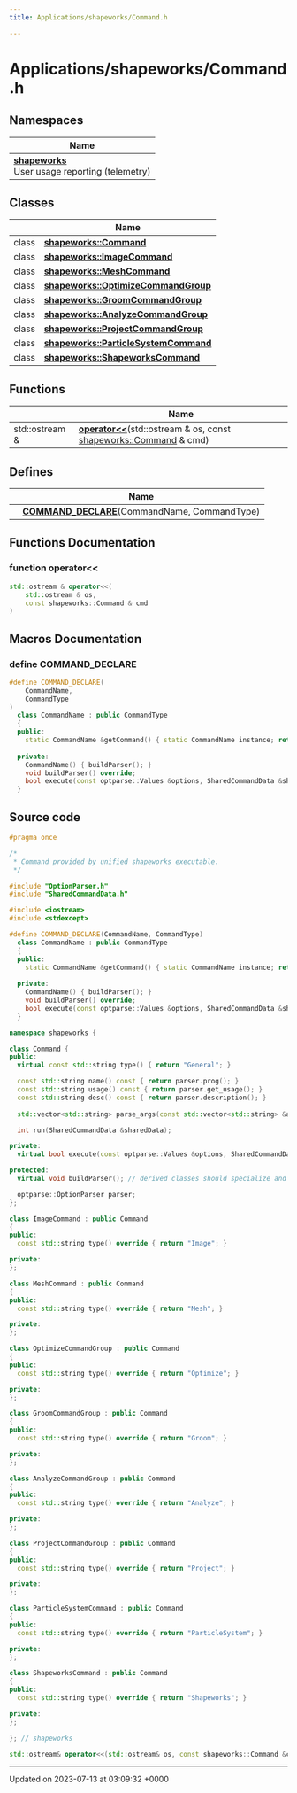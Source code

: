 ```yaml
---
title: Applications/shapeworks/Command.h

---
```


# Applications/shapeworks/Command.h



## Namespaces

| Name           |
| -------------- |
| **[shapeworks](../Namespaces/namespaceshapeworks.md)** <br>User usage reporting (telemetry)  |

## Classes

|                | Name           |
| -------------- | -------------- |
| class | **[shapeworks::Command](../Classes/classshapeworks_1_1Command.md)**  |
| class | **[shapeworks::ImageCommand](../Classes/classshapeworks_1_1ImageCommand.md)**  |
| class | **[shapeworks::MeshCommand](../Classes/classshapeworks_1_1MeshCommand.md)**  |
| class | **[shapeworks::OptimizeCommandGroup](../Classes/classshapeworks_1_1OptimizeCommandGroup.md)**  |
| class | **[shapeworks::GroomCommandGroup](../Classes/classshapeworks_1_1GroomCommandGroup.md)**  |
| class | **[shapeworks::AnalyzeCommandGroup](../Classes/classshapeworks_1_1AnalyzeCommandGroup.md)**  |
| class | **[shapeworks::ProjectCommandGroup](../Classes/classshapeworks_1_1ProjectCommandGroup.md)**  |
| class | **[shapeworks::ParticleSystemCommand](../Classes/classshapeworks_1_1ParticleSystemCommand.md)**  |
| class | **[shapeworks::ShapeworksCommand](../Classes/classshapeworks_1_1ShapeworksCommand.md)**  |

## Functions

|                | Name           |
| -------------- | -------------- |
| std::ostream & | **[operator<<](../Files/Command_8h.md#function-operator<<)**(std::ostream & os, const [shapeworks::Command](../Classes/classshapeworks_1_1Command.md) & cmd) |

## Defines

|                | Name           |
| -------------- | -------------- |
|  | **[COMMAND_DECLARE](../Files/Command_8h.md#define-command-declare)**(CommandName, CommandType)  |


## Functions Documentation

### function operator<<

```cpp
std::ostream & operator<<(
    std::ostream & os,
    const shapeworks::Command & cmd
)
```




## Macros Documentation

### define COMMAND_DECLARE

```cpp
#define COMMAND_DECLARE(
    CommandName,
    CommandType
)
  class CommandName : public CommandType                                                   \
  {                                                                                        \
  public:                                                                                  \
    static CommandName &getCommand() { static CommandName instance; return instance; }     \
                                                                                           \
  private:                                                                                 \
    CommandName() { buildParser(); }                                                       \
    void buildParser() override;                                                           \
    bool execute(const optparse::Values &options, SharedCommandData &sharedData) override; \
  }
```


## Source code

```cpp
#pragma once

/*
 * Command provided by unified shapeworks executable.
 */

#include "OptionParser.h"
#include "SharedCommandData.h"

#include <iostream>
#include <stdexcept>

#define COMMAND_DECLARE(CommandName, CommandType)                                          \
  class CommandName : public CommandType                                                   \
  {                                                                                        \
  public:                                                                                  \
    static CommandName &getCommand() { static CommandName instance; return instance; }     \
                                                                                           \
  private:                                                                                 \
    CommandName() { buildParser(); }                                                       \
    void buildParser() override;                                                           \
    bool execute(const optparse::Values &options, SharedCommandData &sharedData) override; \
  }

namespace shapeworks {

class Command {
public:
  virtual const std::string type() { return "General"; }

  const std::string name() const { return parser.prog(); }
  const std::string usage() const { return parser.get_usage(); }
  const std::string desc() const { return parser.description(); }
  
  std::vector<std::string> parse_args(const std::vector<std::string> &arguments);

  int run(SharedCommandData &sharedData);

private:
  virtual bool execute(const optparse::Values &options, SharedCommandData &sharedData) = 0;

protected:
  virtual void buildParser(); // derived classes should specialize and call this as well

  optparse::OptionParser parser;
};

class ImageCommand : public Command
{
public:
  const std::string type() override { return "Image"; }

private:
};

class MeshCommand : public Command
{
public:
  const std::string type() override { return "Mesh"; }

private:
};

class OptimizeCommandGroup : public Command
{
public:
  const std::string type() override { return "Optimize"; }

private:
};

class GroomCommandGroup : public Command
{
public:
  const std::string type() override { return "Groom"; }

private:
};

class AnalyzeCommandGroup : public Command
{
public:
  const std::string type() override { return "Analyze"; }

private:
};

class ProjectCommandGroup : public Command
{
public:
  const std::string type() override { return "Project"; }

private:
};

class ParticleSystemCommand : public Command
{
public:
  const std::string type() override { return "ParticleSystem"; }

private:
};

class ShapeworksCommand : public Command
{
public:
  const std::string type() override { return "Shapeworks"; }

private:
};

}; // shapeworks

std::ostream& operator<<(std::ostream& os, const shapeworks::Command &cmd);
```


-------------------------------

Updated on 2023-07-13 at 03:09:32 +0000
